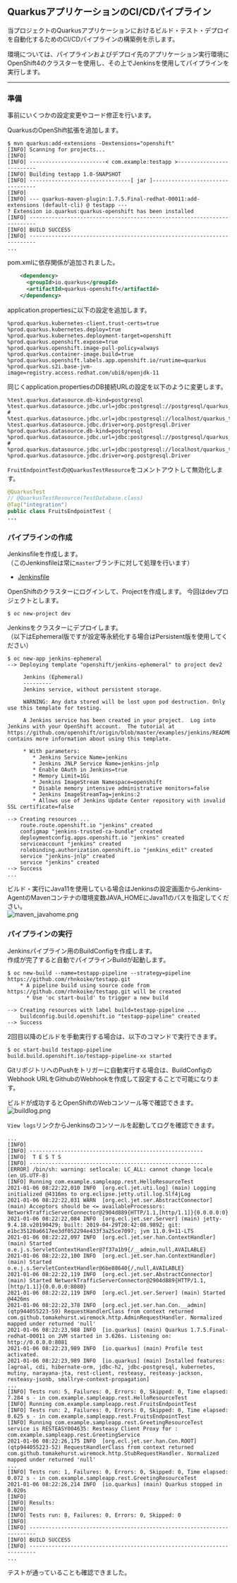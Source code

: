 ## QuarkusアプリケーションのCI/CDパイプライン

当プロジェクトのQuarkusアプリケーションにおけるビルド・テスト・デプロイを自動化するためのCI/CDパイプラインの構築例を示します。

環境については、パイプラインおよびデプロイ先のアプリケーション実行環境にOpenShift4のクラスターを使用し、その上でJenkinsを使用してパイプラインを実行します。


---
### 準備

事前にいくつかの設定変更やコード修正を行います。

QuarkusのOpenShift拡張を追加します。
```
$ mvn quarkus:add-extensions -Dextensions="openshift" 
[INFO] Scanning for projects...
[INFO] 
[INFO] ------------------------< com.example:testapp >-------------------------
[INFO] Building testapp 1.0-SNAPSHOT
[INFO] --------------------------------[ jar ]---------------------------------
[INFO]
[INFO] --- quarkus-maven-plugin:1.7.5.Final-redhat-00011:add-extensions (default-cli) @ testapp ---
? Extension io.quarkus:quarkus-openshift has been installed
[INFO] ------------------------------------------------------------------------
[INFO] BUILD SUCCESS
[INFO] ------------------------------------------------------------------------
...
```
pom.xmlに依存関係が追加されました。
```xml
    <dependency>
      <groupId>io.quarkus</groupId>
      <artifactId>quarkus-openshift</artifactId>
    </dependency>
```

application.propertiesに以下の設定を追加します。
```properties
%prod.quarkus.kubernetes-client.trust-certs=true
%prod.quarkus.kubernetes.deploy=true
%prod.quarkus.kubernetes.deployment-target=openshift
%prod.quarkus.openshift.expose=true
%prod.quarkus.openshift.image-pull-policy=always
%prod.quarkus.container-image.build=true
%prod.quarkus.openshift.labels.app.openshift.io/runtime=quarkus
%prod.quarkus.s2i.base-jvm-image=registry.access.redhat.com/ubi8/openjdk-11
```

同じくapplication.propertiesのDB接続URLの設定を以下のように変更します。
```properties
%test.quarkus.datasource.db-kind=postgresql
%test.quarkus.datasource.jdbc.url=jdbc:postgresql://postgresql/quarkus_test
# %test.quarkus.datasource.jdbc.url=jdbc:postgresql://localhost/quarkus_test
%test.quarkus.datasource.jdbc.driver=org.postgresql.Driver
%prod.quarkus.datasource.db-kind=postgresql
%prod.quarkus.datasource.jdbc.url=jdbc:postgresql://postgresql/quarkus_test
# %prod.quarkus.datasource.jdbc.url=jdbc:postgresql://localhost/quarkus_test
%prod.quarkus.datasource.jdbc.driver=org.postgresql.Driver
```

`FruitEndpointTest`の`@QuarkusTestResource`をコメントアウトして無効化します。
```java
@QuarkusTest
// @QuarkusTestResource(TestDatabase.class)
@Tag("integration")
public class FruitsEndpointTest {
...
```
### パイプラインの作成

Jenkinsfileを作成します。  
（このJenkinsfileは常に`master`ブランチに対して処理を行います）
- [Jenkinsfile](./Jenkinsfile)


OpenShiftのクラスターにログインして、Projectを作成します。
今回はdevプロジェクトとします。
```
$ oc new-project dev
```
Jenkinsをクラスターにデプロイします。  
（以下はEphemeral版ですが設定等永続化する場合はPersistent版を使用してください）
```
$ oc new-app jenkins-ephemeral
--> Deploying template "openshift/jenkins-ephemeral" to project dev2

     Jenkins (Ephemeral)
     ---------
     Jenkins service, without persistent storage.
     
     WARNING: Any data stored will be lost upon pod destruction. Only use this template for testing.

     A Jenkins service has been created in your project.  Log into Jenkins with your OpenShift account.  The tutorial at https://github.com/openshift/origin/blob/master/examples/jenkins/README.md contains more information about using this template.

     * With parameters:
        * Jenkins Service Name=jenkins
        * Jenkins JNLP Service Name=jenkins-jnlp
        * Enable OAuth in Jenkins=true
        * Memory Limit=1Gi
        * Jenkins ImageStream Namespace=openshift
        * Disable memory intensive administrative monitors=false
        * Jenkins ImageStreamTag=jenkins:2
        * Allows use of Jenkins Update Center repository with invalid SSL certificate=false

--> Creating resources ...
    route.route.openshift.io "jenkins" created
    configmap "jenkins-trusted-ca-bundle" created
    deploymentconfig.apps.openshift.io "jenkins" created
    serviceaccount "jenkins" created
    rolebinding.authorization.openshift.io "jenkins_edit" created
    service "jenkins-jnlp" created
    service "jenkins" created
--> Success
...
```

ビルド・実行にJava11を使用している場合はJenkinsの設定画面からJenkins-AgentのMavenコンテナの環境変数JAVA_HOMEにJava11のパスを指定してください。  
![maven_javahome.png](./img/maven_javahome.png)


### パイプラインの実行

Jenkinsパイプライン用のBuildConfigを作成します。  
作成が完了すると自動でパイプラインBuildが起動します。
```
$ oc new-build --name=testapp-pipeline --strategy=pipeline https://github.com/rhnkoike/testapp.git
    * A pipeline build using source code from https://github.com/rhnkoike/testapp.git will be created
      * Use 'oc start-build' to trigger a new build

--> Creating resources with label build=testapp-pipeline ...
    buildconfig.build.openshift.io "testapp-pipeline" created
--> Success
```
2回目以降のビルドを手動実行する場合は、以下のコマンドで実行できます。
```
$ oc start-build testapp-pipeline
build.build.openshift.io/testapp-pipeline-xx started
```
GitリポジトリへのPushをトリガーに自動実行する場合は、BuildConfigのWebhook URLをGithubのWebhookを作成して設定することで可能になります。

ビルドが成功するとOpenShiftのWebコンソール等で確認できます。
![buildlog.png](./img/buildlog0106.png)

`View logs`リンクからJenkinsのコンソールを起動してログを確認できます。
```
...
[INFO] 
[INFO] -------------------------------------------------------
[INFO]  T E S T S
[INFO] -------------------------------------------------------
[ERROR] /bin/sh: warning: setlocale: LC_ALL: cannot change locale (en_US.UTF-8)
[INFO] Running com.example.sampleapp.rest.HelloResourceTest
2021-01-06 08:22:22,010 INFO  [org.ecl.jet.uti.log] (main) Logging initialized @4316ms to org.eclipse.jetty.util.log.Slf4jLog
2021-01-06 08:22:22,031 WARN  [org.ecl.jet.ser.AbstractConnector] (main) Acceptors should be <= availableProcessors: NetworkTrafficServerConnector@2904d889{HTTP/1.1,[http/1.1]}{0.0.0.0:0}
2021-01-06 08:22:22,084 INFO  [org.ecl.jet.ser.Server] (main) jetty-9.4.18.v20190429; built: 2019-04-29T20:42:08.989Z; git: e1bc35120a6617ee3df052294e433f3a25ce7097; jvm 11.0.9+11-LTS
2021-01-06 08:22:22,097 INFO  [org.ecl.jet.ser.han.ContextHandler] (main) Started o.e.j.s.ServletContextHandler@7f37a1b9{/__admin,null,AVAILABLE}
2021-01-06 08:22:22,100 INFO  [org.ecl.jet.ser.han.ContextHandler] (main) Started o.e.j.s.ServletContextHandler@6be88640{/,null,AVAILABLE}
2021-01-06 08:22:22,119 INFO  [org.ecl.jet.ser.AbstractConnector] (main) Started NetworkTrafficServerConnector@2904d889{HTTP/1.1,[http/1.1]}{0.0.0.0:8080}
2021-01-06 08:22:22,119 INFO  [org.ecl.jet.ser.Server] (main) Started @4426ms
2021-01-06 08:22:22,378 INFO  [org.ecl.jet.ser.han.Con.__admin] (qtp944055223-59) RequestHandlerClass from context returned com.github.tomakehurst.wiremock.http.AdminRequestHandler. Normalized mapped under returned 'null'
2021-01-06 08:22:23,988 INFO  [io.quarkus] (main) Quarkus 1.7.5.Final-redhat-00011 on JVM started in 3.626s. Listening on: http://0.0.0.0:8081
2021-01-06 08:22:23,989 INFO  [io.quarkus] (main) Profile test activated. 
2021-01-06 08:22:23,989 INFO  [io.quarkus] (main) Installed features: [agroal, cdi, hibernate-orm, jdbc-h2, jdbc-postgresql, kubernetes, mutiny, narayana-jta, rest-client, resteasy, resteasy-jackson, resteasy-jsonb, smallrye-context-propagation]
...
[INFO] Tests run: 5, Failures: 0, Errors: 0, Skipped: 0, Time elapsed: 7.284 s - in com.example.sampleapp.rest.HelloResourceTest
[INFO] Running com.example.sampleapp.rest.FruitsEndpointTest
[INFO] Tests run: 2, Failures: 0, Errors: 0, Skipped: 0, Time elapsed: 0.625 s - in com.example.sampleapp.rest.FruitsEndpointTest
[INFO] Running com.example.sampleapp.rest.GreetingResourceTest
service is RESTEASY004635: Resteasy Client Proxy for : com.example.sampleapp.rest.GreetingService
2021-01-06 08:22:26,175 INFO  [org.ecl.jet.ser.han.Con.ROOT] (qtp944055223-52) RequestHandlerClass from context returned com.github.tomakehurst.wiremock.http.StubRequestHandler. Normalized mapped under returned 'null'
...
[INFO] Tests run: 1, Failures: 0, Errors: 0, Skipped: 0, Time elapsed: 0.072 s - in com.example.sampleapp.rest.GreetingResourceTest
2021-01-06 08:22:26,214 INFO  [io.quarkus] (main) Quarkus stopped in 0.020s
[INFO] 
[INFO] Results:
[INFO] 
[INFO] Tests run: 8, Failures: 0, Errors: 0, Skipped: 0
[INFO] 
[INFO] ------------------------------------------------------------------------
[INFO] BUILD SUCCESS
[INFO] ------------------------------------------------------------------------
...
```
テストが通っていることも確認できました。


